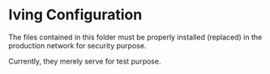 # Iving Configuration

The files contained in this folder must be properly installed (replaced) in
the production network for security purpose.

Currently, they merely serve for test purpose.
